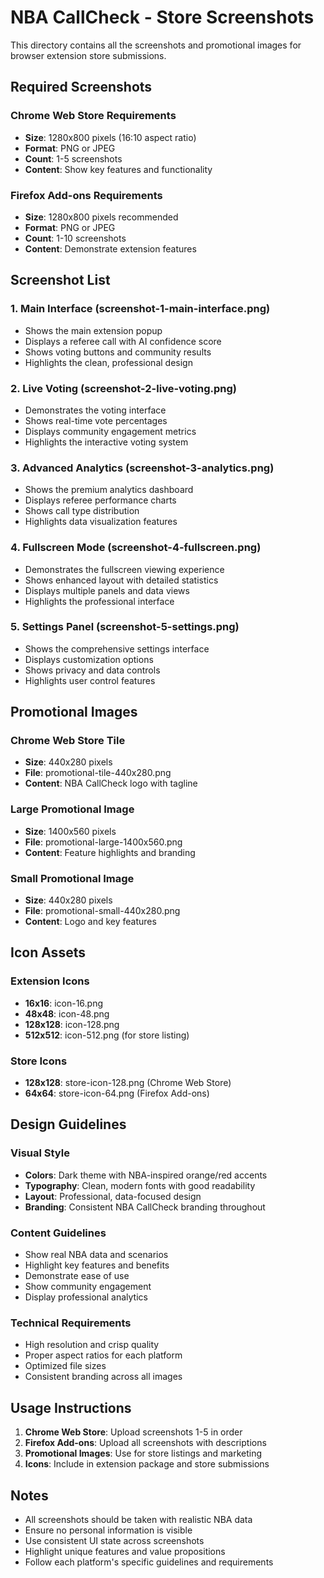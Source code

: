 # NBA CallCheck - Store Screenshots

This directory contains all the screenshots and promotional images for browser extension store submissions.

## Required Screenshots

### Chrome Web Store Requirements
- **Size**: 1280x800 pixels (16:10 aspect ratio)
- **Format**: PNG or JPEG
- **Count**: 1-5 screenshots
- **Content**: Show key features and functionality

### Firefox Add-ons Requirements  
- **Size**: 1280x800 pixels recommended
- **Format**: PNG or JPEG
- **Count**: 1-10 screenshots
- **Content**: Demonstrate extension features

## Screenshot List

### 1. Main Interface (screenshot-1-main-interface.png)
- Shows the main extension popup
- Displays a referee call with AI confidence score
- Shows voting buttons and community results
- Highlights the clean, professional design

### 2. Live Voting (screenshot-2-live-voting.png)
- Demonstrates the voting interface
- Shows real-time vote percentages
- Displays community engagement metrics
- Highlights the interactive voting system

### 3. Advanced Analytics (screenshot-3-analytics.png)
- Shows the premium analytics dashboard
- Displays referee performance charts
- Shows call type distribution
- Highlights data visualization features

### 4. Fullscreen Mode (screenshot-4-fullscreen.png)
- Demonstrates the fullscreen viewing experience
- Shows enhanced layout with detailed statistics
- Displays multiple panels and data views
- Highlights the professional interface

### 5. Settings Panel (screenshot-5-settings.png)
- Shows the comprehensive settings interface
- Displays customization options
- Shows privacy and data controls
- Highlights user control features

## Promotional Images

### Chrome Web Store Tile
- **Size**: 440x280 pixels
- **File**: promotional-tile-440x280.png
- **Content**: NBA CallCheck logo with tagline

### Large Promotional Image
- **Size**: 1400x560 pixels  
- **File**: promotional-large-1400x560.png
- **Content**: Feature highlights and branding

### Small Promotional Image
- **Size**: 440x280 pixels
- **File**: promotional-small-440x280.png
- **Content**: Logo and key features

## Icon Assets

### Extension Icons
- **16x16**: icon-16.png
- **48x48**: icon-48.png  
- **128x128**: icon-128.png
- **512x512**: icon-512.png (for store listing)

### Store Icons
- **128x128**: store-icon-128.png (Chrome Web Store)
- **64x64**: store-icon-64.png (Firefox Add-ons)

## Design Guidelines

### Visual Style
- **Colors**: Dark theme with NBA-inspired orange/red accents
- **Typography**: Clean, modern fonts with good readability
- **Layout**: Professional, data-focused design
- **Branding**: Consistent NBA CallCheck branding throughout

### Content Guidelines
- Show real NBA data and scenarios
- Highlight key features and benefits
- Demonstrate ease of use
- Show community engagement
- Display professional analytics

### Technical Requirements
- High resolution and crisp quality
- Proper aspect ratios for each platform
- Optimized file sizes
- Consistent branding across all images

## Usage Instructions

1. **Chrome Web Store**: Upload screenshots 1-5 in order
2. **Firefox Add-ons**: Upload all screenshots with descriptions
3. **Promotional Images**: Use for store listings and marketing
4. **Icons**: Include in extension package and store submissions

## Notes

- All screenshots should be taken with realistic NBA data
- Ensure no personal information is visible
- Use consistent UI state across screenshots
- Highlight unique features and value propositions
- Follow each platform's specific guidelines and requirements